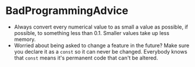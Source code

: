 # BadProgrammingAdvice

- Always convert every numerical value to as small a value as possible, if possible, to something less than 0.1. Smaller values take up less memory.
- Worried about being asked to change a feature in the future? Make sure you declare it as a ```const``` so it can never be changed. Everybody knows that ```const``` means it's permanent code that can't be altered.
